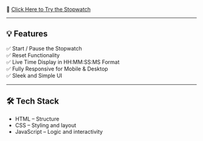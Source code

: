🔗 [Click Here to Try the Stopwatch](https://piyush667-gif.github.io/Prodigy_WD_02/)

---




## 💡 Features

✅ Start / Pause the Stopwatch  
✅ Reset Functionality  
✅ Live Time Display in HH:MM:SS:MS Format  
✅ Fully Responsive for Mobile & Desktop  
✅ Sleek and Simple UI  

---

## 🛠 Tech Stack

- HTML – Structure
- CSS – Styling and layout
- JavaScript – Logic and interactivity



